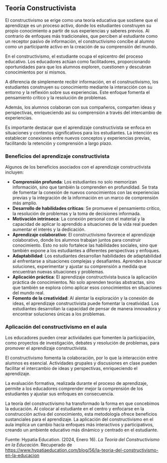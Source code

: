 ## Teoría Constructivista

El constructivismo se erige como una teoría educativa que sostiene que el aprendizaje es un proceso activo, donde los estudiantes construyen su propio conocimiento a partir de sus experiencias y saberes previos. Al contrario de enfoques más tradicionales, que perciben al estudiante como un receptor pasivo de información, el constructivismo concibe al alumno como un participante activo en la creación de su comprensión del mundo.

En el constructivismo, el estudiante ocupa el epicentro del proceso educativo. Los educadores actúan como facilitadores, proporcionando oportunidades para que los alumnos exploren, cuestionen y descubran conocimientos por sí mismos.

A diferencia de simplemente recibir información, en el constructivismo, los estudiantes construyen su conocimiento mediante la interacción con su entorno y la reflexión sobre sus experiencias. Este enfoque fomenta el pensamiento crítico y la resolución de problemas.

Además, los alumnos colaboran con sus compañeros, comparten ideas y perspectivas, enriqueciendo así su comprensión a través del intercambio de experiencias.

Es importante destacar que el aprendizaje constructivista se enfoca en situaciones y contextos significativos para los estudiantes. La intención es establecer conexiones entre nuevos conceptos y experiencias previas, facilitando la retención y comprensión a largo plazo.

### Beneficios del aprendizaje constructivista

Algunos de los beneficios asociados con el aprendizaje constructivista incluyen:

*   **Comprensión profunda**: Los estudiantes no solo memorizan información, sino que también la comprenden en profundidad. Se trata de fomentar la conexión de nuevos conocimientos con las experiencias previas y la integración de la información en un marco de comprensión más amplio.
*   **Desarrollo de habilidades críticas**: Se promueve el pensamiento crítico, la resolución de problemas y la toma de decisiones informada.
*   **Motivación intrínseca**: La conexión personal con el material y la capacidad de aplicar lo aprendido a situaciones de la vida real pueden aumentar el interés y la dedicación.
*   **Aprendizaje colaborativo**: El constructivismo favorece el aprendizaje colaborativo, donde los alumnos trabajan juntos para construir conocimiento. Esto no solo fortalece las habilidades sociales, sino que también expone a los estudiantes a diferentes perspectivas y enfoques.
*   **Adaptabilidad**: Los estudiantes desarrollan habilidades de adaptabilidad al enfrentarse a situaciones complejas y desafiantes. Aprenden a buscar soluciones, experimentar y ajustar su comprensión a medida que encuentran nuevas situaciones y problemas.
*   **Aplicación práctica**: El aprendizaje constructivista busca la aplicación práctica de conocimientos. No solo aprenden teorías abstractas, sino que también se explora cómo aplicar esos conocimientos en situaciones del mundo real.
*   **Fomento de la creatividad**: Al alentar la exploración y la conexión de ideas, el aprendizaje constructivista puede fomentar la creatividad. Los estudiantes desarrollan la capacidad de pensar de manera innovadora y encontrar soluciones únicas a los problemas.

### Aplicación del constructivismo en el aula

Los educadores pueden crear actividades que fomenten la participación, como proyectos de investigación, debates y resolución de problemas, para promover el aprendizaje constructivista.

El constructivismo fomenta la colaboración, por lo que la interacción entre alumnos es esencial. Actividades grupales y discusiones en clase pueden facilitar el intercambio de ideas y perspectivas, enriqueciendo el aprendizaje.

La evaluación formativa, realizada durante el proceso de aprendizaje, permite a los educadores comprender mejor la comprensión de los estudiantes y ajustar sus enfoques en consecuencia.

La teoría del constructivismo ha transformado la forma en que concebimos la educación. Al colocar al estudiante en el centro y enfocarse en la construcción activa del conocimiento, esta metodología ofrece beneficios sustanciales para el aprendizaje. La aplicación del constructivismo en el aula implica un cambio hacia enfoques más interactivos y participativos, creando un ambiente educativo más dinámico y centrado en el estudiante.

Fuente: Hypatia Education. (2024, Enero 16). *La Teoría del Constructivismo en la Educación*. Recuperado de https://www.hypatiaeducation.com/blog/56/la-teoria-del-constructivismo-en-la-educacion
